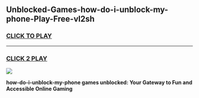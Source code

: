 
## Unblocked-Games-how-do-i-unblock-my-phone-Play-Free-vl2sh
<h3>
<a href="https://premium76.site?title=how-do-i-unblock-my-phone&ref=10A">CLICK TO PLAY</a></h3>
<hr>

<h3>
<a href="https://premium76.site?title=how-do-i-unblock-my-phone&ref=10A">CLICK 2 PLAY</a>
  
</h3>

<a href="https://premium76.site?title=how-do-i-unblock-my-phone&ref=10A"><img src="https://clearcache.store/games.png"></a>


**how-do-i-unblock-my-phone games unblocked: Your Gateway to Fun and Accessible Online Gaming**
